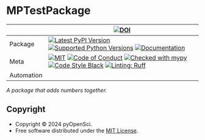 # MPTestPackage

| |                                                                                                                                                                                                                                                                                                                                                                                                                     [![DOI](https://zenodo.org/badge/880912635.svg)](https://doi.org/10.5281/zenodo.14019220)                                                                                                                                                                                       |
|---|------------------------------------------------------------------------------------------------------------------------------------------------------------------------------------------------------------------------------------------------------------------------------------------------------------------------------------------------------------------------------------------------------------------------------------------------------------------------------------------------------------------------------------------------------------------------------------------------------------|
| Package | [![Latest PyPI Version](https://img.shields.io/pypi/v/MPTestPackage.svg)](https://pypi.org/project/MPTestPackage/) [![Supported Python Versions](https://img.shields.io/pypi/pyversions/MPTestPackage.svg)](https://pypi.org/project/MPTestPackage/) [![Documentation](https://readthedocs.org/projects/MPTestPackage/badge/?version=latest)](https://MPTestPackage.readthedocs.io/en/latest/?badge=latest)                                                                                                                                                                              |
| Meta | [![MIT](https://img.shields.io/pypi/l/MPTestPackage.svg)](LICENSE) [![Code of Conduct](https://img.shields.io/badge/Contributor%20Covenant-v2.0%20adopted-ff69b4.svg)](.github/CODE_OF_CONDUCT.md) [![Checked with mypy](https://www.mypy-lang.org/static/mypy_badge.svg)](https://mypy-lang.org/) [![Code Style Black](https://img.shields.io/badge/code%20style-black-000000.svg)](https://github.com/ambv/black) [![Linting: Ruff](https://img.shields.io/endpoint?url=https://raw.githubusercontent.com/charliermarsh/ruff/main/assets/badge/v2.json)](https://github.com/astral-sh/ruff) |
| Automation |                                                                                                                                                                                                                                                                                                                                                                                                                                       |

_A package that adds numbers together._

## Copyright

- Copyright © 2024 pyOpenSci.
- Free software distributed under the [MIT License](./LICENSE).

